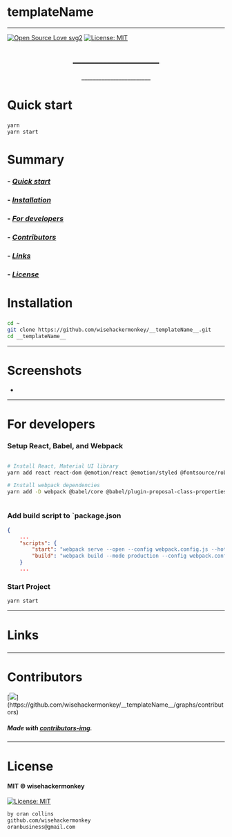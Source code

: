 # __templateName__
----
[![Open Source Love svg2](https://badges.frapsoft.com/os/v2/open-source.svg?v=103)](https://github.com/ellerbrock/open-source-badges/)
[![License: MIT](https://img.shields.io/badge/License-MIT-yellow.svg)](https://opensource.org/licenses/MIT)


<!-- <img src="assets/NNNNNNNNNNNNN" width="400"> -->


<h2 align="center">____________________</h2>

<h4 align="center">________________________</h4>










# Quick start
### 
##### 
```bash
yarn
yarn start
``` 











# Summary
### -  *[Quick start](#Quick-start)*
### -  *[Installation](#Installation)*
### -  *[For developers](#For-developers)*
### -  *[Contributors](#Contributors)*
### -  *[Links](#Links)*
### -  *[License](#License)*













 
# Installation
### 
```bash
cd ~
git clone https://github.com/wisehackermonkey/__templateName__.git
cd __templateName__
```










 -----------------
# Screenshots
- 













-----------------
# For developers
### Setup React, Babel, and Webpack 
```bash

# Install React, Material UI library
yarn add react react-dom @emotion/react @emotion/styled @fontsource/roboto @mui/icons-material @mui/material @mui/material @emotion/react @emotion/styled @mui/icons-material

# Install webpack dependencies
yarn add -D webpack @babel/core @babel/plugin-proposal-class-properties @babel/preset-env @babel/preset-react file-loader babel-loader css-loader jest start-server-and-test style-loader  webpack-cli webpack-dev-server  babel-preset-env html-webpack-plugin  uglifyjs-webpack-plugin
 
```
### Add build script to `package.json
```json
{
    ... 
    "scripts": {
        "start": "webpack serve --open --config webpack.config.js --hot --progress --port 3000 ",
        "build": "webpack build --mode production --config webpack.config.js",
    }
    ...
```
### Start Project
```bash
yarn start
```













 
---
# Links
### 
### 
### 
### 
### 












 -----------------
# Contributors

[![](https://contrib.rocks/image?repo=wisehackermonkey/__templateName__)](https://github.com/wisehackermonkey/__templateName__/graphs/contributors)

##### Made with [contributors-img](https://contrib.rocks).

-----------------
# License
#### MIT © wisehackermonkey
[![License: MIT](https://img.shields.io/badge/License-MIT-yellow.svg)](https://opensource.org/licenses/MIT)
```bash
by oran collins
github.com/wisehackermonkey
oranbusiness@gmail.com
```
<!-- 

# Docker
### Build
```bash
cd ~
git clone https://github.com/wisehackermonkey/__templateName__.git
cd __templateName__
docker build -t wisehackermonkey/__templateName__:latest .  
```
### Run
```bash
docker run -it --rm --name wisehackermonkey/__templateName__:latest  
```
### Docker-compose
```bash
docker-compose build
docker-compose up 
```
# Publish Docker Image
```bash
docker build -t wisehackermonkey/__templateName__:latest .
docker login
docker push wisehackermonkey/__templateName__:latest
```
# Install React
```bash

```
 -->